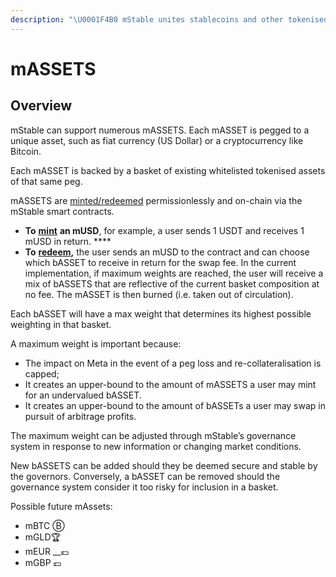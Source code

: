 ```yaml
---
description: "\U0001F4B0 mStable unites stablecoins and other tokenised assets into more useful and higher yielding instruments. Our first asset is a fiat currency (mUSD)."
---
```


# mASSETS

## Overview

mStable can support numerous mASSETS. Each mASSET is pegged to a unique asset, such as fiat currency \(US Dollar\) or a cryptocurrency like Bitcoin. 

Each mASSET is backed by a basket of existing whitelisted tokenised assets of that same peg. 

mASSETS are [minted/redeemed](minting-and-redemption/) permissionlessly and on-chain via the mStable smart contracts. 

* **To** [**mint**](minting-and-redemption/#minting) **an mUSD**, for example, a user sends 1 USDT and receives 1 mUSD in return. ****
* **To** [**redeem**](minting-and-redemption/#redemption)**,** the user sends an mUSD to the contract and can choose which bASSET to receive in return for the swap fee. In the current implementation, if maximum weights are reached, the user will receive a mix of bASSETS that are reflective of the current basket composition at no fee. The mASSET is then burned \(i.e. taken out of circulation\). 

Each bASSET will have a max weight that determines its highest possible weighting in that basket. 

A maximum weight is important because:

* The impact on Meta in the event of a peg loss and re-collateralisation is capped;
* It creates an upper-bound to the amount of mASSETS a user may mint for an undervalued bASSET. 
* It creates an upper-bound to the amount of bASSETs a user may swap in pursuit of arbitrage profits. 

The maximum weight can be adjusted through mStable’s governance system in response to new information or changing market conditions. 

New bASSETS can be added should they be deemed secure and stable by the governors. Conversely, a bASSET can be removed should the governance system consider it too risky for inclusion in a basket. 

Possible future mAssets:

* mBTC Ⓑ
* mGLD🏆
* mEUR __💶 
* mGBP 💷

